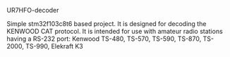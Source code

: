 UR7HFO-decoder

Simple stm32f103c8t6 based project.
It is designed for decoding the KENWOOD CAT protocol. It is intended for use with amateur radio stations having a RS-232 port:
Kenwood TS-480, TS-570, TS-590, TS-870, TS-2000, TS-990, Elekraft K3
